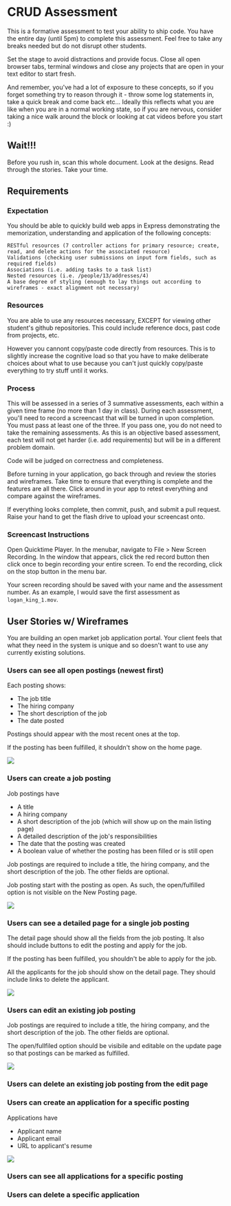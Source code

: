 # CRUD Assessment

This is a formative assessment to test your ability to ship code. You have the entire day (until 5pm) to complete this assessment. Feel free to take any breaks needed but do not disrupt other students.

Set the stage to avoid distractions and provide focus. Close all open browser tabs, terminal windows and close any projects that are open in your text editor to start fresh.

And remember, you've had a lot of exposure to these concepts, so if you forget something try to reason through it - throw some log statements in, take a quick break and come back etc... Ideally this reflects what you are like when you are in a normal working state, so if you are nervous, consider taking a nice walk around the block or looking at cat videos before you start :)

## Wait!!!

Before you rush in, scan this whole document. Look at the designs. Read through the stories. Take your time.

## Requirements

### Expectation

You should be able to quickly build web apps in Express demonstrating the memorization, understanding and application of the following concepts:

    RESTful resources (7 controller actions for primary resource; create, read, and delete actions for the associated resource)
    Validations (checking user submissions on input form fields, such as required fields)
    Associations (i.e. adding tasks to a task list)
    Nested resources (i.e. /people/13/addresses/4)
    A base degree of styling (enough to lay things out according to wireframes - exact alignment not necessary)

### Resources

You are able to use any resources necessary, EXCEPT for viewing other student's github repositories. This could include reference docs, past code from projects, etc.

However you cannont copy/paste code directly from resources. This is to slightly increase the cognitive load so that you have to make deliberate choices about what to use because you can't just quickly copy/paste everything to try stuff until it works.

### Process

This will be assessed in a series of 3 summative assessments, each within a given time frame (no more than 1 day in class). During each assessment, you'll need to record a screencast that will be turned in upon completion. You must pass at least one of the three. If you pass one, you do not need to take the remaining assessments. As this is an objective based assessment, each test will not get harder (i.e. add requirements) but will be in a different problem domain.

Code will be judged on correctness and completeness.

Before turning in your application, go back through and review the stories and wireframes. Take time to ensure that everything is complete and the features are all there. Click around in your app to retest everything and compare against the wireframes.

If everything looks complete, then commit, push, and submit a pull request. Raise your hand to get the flash drive to upload your screencast onto.


### Screencast Instructions

Open Quicktime Player. In the menubar, navigate to File > New Screen Recording. In the window that appears, click the red record button then click once to begin recording your entire screen. To end the recording, click on the stop button in the menu bar.

Your screen recording should be saved with your name and the assessment number. As an example, I would save the first assessment as `logan_king_1.mov`.

## User Stories w/ Wireframes

You are building an open market job application portal. Your client feels that what they need in the system is unique and so doesn't want to use any currently existing solutions.

### Users can see all open postings (newest first)

Each posting shows:
* The job title
* The hiring company
* The short description of the job
* The date posted

Postings should appear with the most recent ones at the top.

If the posting has been fulfilled, it shouldn't show on the home page.

![](wireframes/home.jpg)

### Users can create a job posting

Job postings have
* A title
* A hiring company
* A short description of the job (which will show up on the main listing page)
* A detailed description of the job's responsibilities
* The date that the posting was created
* A boolean value of whether the posting has been filled or is still open

Job postings are required to include a title, the hiring company, and the short description of the job. The other fields are optional.

Job posting start with the posting as open. As such, the open/fulfilled option is not visible on the New Posting page.

![](wireframes/create_posting.jpg)

### Users can see a detailed page for a single job posting

The detail page should show all the fields from the job posting. It also should include buttons to edit the posting and apply for the job.

If the posting has been fulfilled, you shouldn't be able to apply for the job.

All the applicants for the job should show on the detail page. They should include links to delete the applicant.

![](wireframes/view_posting.jpg)

### Users can edit an existing job posting

Job postings are required to include a title, the hiring company, and the short description of the job. The other fields are optional.

The open/fullfiled option should be visibile and editable on the update page so that postings can be marked as fulfilled.

![](wireframes/edit_posting.jpg)

### Users can delete an existing job posting from the edit page

### Users can create an application for a specific posting

Applications have
* Applicant name
* Applicant email
* URL to applicant's resume

![](wireframes/create_application.jpg)

### Users can see all applications for a specific posting

### Users can delete a specific application
